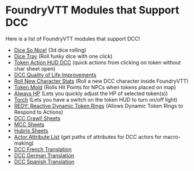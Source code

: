# FoundryVTT Modules that Support DCC

Here is a list of FoundryVTT modules that support DCC!

* [Dice So Nice!](https://gitlab.com/riccisi/foundryvtt-dice-so-nice) (3d dice rolling)
* [Dice Tray](https://foundryvtt.com/packages/dice-calculator) (Roll funky dice with one click)
* [Token Action HUD DCC](https://foundryvtt.com/packages/token-action-hud-dcc) (quick actions from clicking on token without char sheet open)
* [DCC Quality of Life Improvements](https://github.com/tonyrobots/dcc-qol)
* [Roll New Character Stats](https://foundryvtt.com/packages/roll-new-character-stats) (Roll a new DCC character inside FoundryVTT)
* [Token Mold](https://github.com/BeardedGnome/token-mold/) (Rolls Hit Points for NPCs when tokens placed on map)
* [Always HP](https://foundryvtt.com/packages/always-hp) (Lets you quickly adjust the HP of selected token(s))
* [Torch](https://github.com/League-of-Foundry-Developers/Torch) (Lets you have a switch on the token HUD to turn on/off light)
* [REDY: Reactive Dynamic Token Rings](https://foundryvtt.com/packages/pf2e-reactive-token-ring) (Allows Dynamic Token Rings to Respond to Actions)
* [DCC Crawl! Sheets](https://foundryvtt.com/packages/dcc-crawl-classes)
* [MCC Sheets](https://foundryvtt.com/packages/mcc-classes)
* [Hubris Sheets](https://foundryvtt.com/packages/dcc-hubris-classes)
* [Actor Attribute List](https://github.com/mybigfriendjo/actor-attribute-list) (get paths of attributes for DCC actors for macro-making)
* [DCC French Translation](https://github.com/theksi/foundry-dcc-fr)
* [DCC German Translation](https://github.com/adotor/foundry-dcc-de)
* [DCC Spanish Translation](https://github.com/rgarciacarmona/foundry-dcc-es/)
